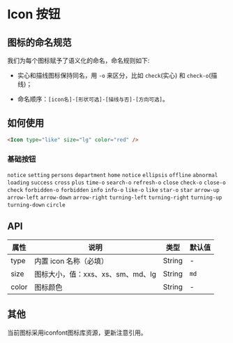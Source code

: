 
# Icon 按钮

## 图标的命名规范

我们为每个图标赋予了语义化的命名，命名规则如下:

- 实心和描线图标保持同名，用 `-o` 来区分，比如 `check`(实心) 和 `check-o`(描线)；

- 命名顺序：`[icon名]-[形状可选]-[描线与否]-[方向可选]`。

## 如何使用

```html
<Icon type="like" size="lg" color="red" />
```

### 基础按钮
 `notice` `setting` `persons` `department` `home` `notice` `ellipsis` `offline` `abnormal` `loading` `success` `cross` `plus` `time-o` `search-o` `refresh-o` `close` `check-o` `close-o` `check` `forbidden-o` `forbidden` `info` `info-o` `like-o` `like` `star-o` `star` `arrow-up` `arrow-left` `arrow-down` `arrow-right` `turning-left` `turning-right` `turning-up` `turning-down` `circle`

## API

| 属性        | 说明           | 类型            | 默认值       |
|------------|----------------|----------------|--------------|
| type    |   内置 icon 名称（必填） | String | - |
| size    |   图标大小，值：xxs、xs、sm、md、lg | String | `md` |
| color   | 图标颜色  | String | - |

## 其他

当前图标采用iconfont图标库资源，更新注意引用。